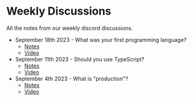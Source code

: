 # Weekly Discussions

All the notes from our weekly discord discussions.

* September 18th 2023 - What was your first programming language?
  * [Notes](./20230918.md)
  * [Video](https://www.youtube.com/watch?v=EHKNqfmtkHs)
* September 11th 2023 - Should you use TypeScript?
  * [Notes](./20230911.md)
  * [Video](https://www.youtube.com/watch?v=n6Z6D6MExSY)
* September 4th 2023 - What is "production"?
  * [Notes](./20230904.md)
  * [Video](https://www.youtube.com/watch?v=Zr-ymI2zky4)
